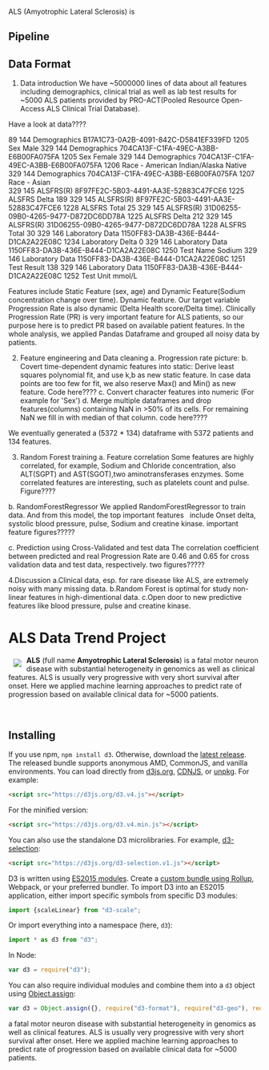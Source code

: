 ALS (Amyotrophic Lateral Sclerosis) is 


##     Pipeline 
##  Data Format

1. Data introduction
We have ~5000000 lines of data about all features including demographics, clinical trial as well as lab test results for ~5000 ALS patients provided by PRO-ACT(Pooled Resource Open-Access ALS Clinical Trial Database).

Have a look at data????

89	144	Demographics	B17A1C73-0A2B-4091-842C-D5841EF339FD	1205	Sex	Male
329	144	Demographics	704CA13F-C1FA-49EC-A3BB-E6B00FA075FA	1205	Sex	Female
329	144	Demographics	704CA13F-C1FA-49EC-A3BB-E6B00FA075FA	1206	Race - American Indian/Alaska Native	
329	144	Demographics	704CA13F-C1FA-49EC-A3BB-E6B00FA075FA	1207	Race - Asian	
329	145	ALSFRS(R)	8F97FE2C-5B03-4491-AA3E-52883C47FCE6	1225	ALSFRS Delta	189
329	145	ALSFRS(R)	8F97FE2C-5B03-4491-AA3E-52883C47FCE6	1228	ALSFRS Total	25
329	145	ALSFRS(R)	31D06255-09B0-4265-9477-D872DC6DD78A	1225	ALSFRS Delta	212
329	145	ALSFRS(R)	31D06255-09B0-4265-9477-D872DC6DD78A	1228	ALSFRS Total	30
329	146	Laboratory Data	1150FF83-DA3B-436E-B444-D1CA2A22E08C	1234	Laboratory Delta	0
329	146	Laboratory Data	1150FF83-DA3B-436E-B444-D1CA2A22E08C	1250	Test Name	Sodium
329	146	Laboratory Data	1150FF83-DA3B-436E-B444-D1CA2A22E08C	1251	Test Result	138
329	146	Laboratory Data	1150FF83-DA3B-436E-B444-D1CA2A22E08C	1252	Test Unit	mmol/L


Features include Static Feature (sex, age) and Dynamic Feature(Sodium concentration change over time).
Dynamic feature. Our target variable Progression Rate is also dynamic (Delta Health score/Delta time).
Clinically Progression Rate (PR) is very important feature for ALS patients, so our purpose here is to 
predict PR based on available patient features.
In the whole analysis, we applied Pandas Dataframe and grouped all noisy data by patients.



2. Feature engineering and Data cleaning
a. Progression rate picture:
b. Covert time-dependent dynamic features into static:
   Derive least squares polynomial fit, and use k,b as new static feature.
   In case data points are too few for fit, we also reserve Max() and Min() as new feature.
   Code here????
c. Convert character features into numeric (For example for 'Sex')
d. Merge multiple dataframes and drop features(columns) containing NaN in >50% of its cells. 
   For remaining NaN we fill in with median of that column.
   code here????

We eventually generated a (5372 * 134) dataframe with 5372 patients and 134 features.



3. Random Forest training
a. Feature correlation
   Some features are highly correlated, for example, Sodium and Chloride concentration, 
   also ALT(SGPT) and AST(SGOT),two aminotransferases enzymes.
   Some correlated features are interesting, such as platelets count and pulse.
   Figure????

b. RandomForestRegressor 
   We applied RandomForestRegressor to train data. And from this model, the top important features
   include Onset delta, systolic blood pressure, pulse, Sodium and creatine kinase.
   important feature figures?????

c. Prediction using Cross-Validated and test data
   The correlation coefficient between predicted and real Progression Rate are 0.46 and 0.65 for 
   cross validation data and test data, respectively.
   two figures?????
   
   
4.Discussion
a.Clinical data, esp. for rare disease like ALS, are extremely noisy with many missing data.
b.Random Forest is optimal for study non-linear features in high-dimentional data.
c.Open door to new predictive features like blood pressure, pulse and creatine kinase.
   
   






# ALS Data Trend Project

<a href=""><img src="https://upload.wikimedia.org/wikipedia/en/e/ef/ALS_Association_logo.gif" align="left" hspace="10" vspace="6"></a>

**ALS** (full name **Amyotrophic Lateral Sclerosis**) is a fatal motor neuron disease with substantial heterogeneity in genomics as well as clinical features. ALS is usually very progressive with very short survival after onset. Here we applied machine learning approaches to predict rate of progression based on available clinical data for ~5000 patients.



<br>

## Installing
If you use npm, `npm install d3`. Otherwise, download the [latest release](https://github.com/d3/d3/releases/latest). The released bundle supports anonymous AMD, CommonJS, and vanilla environments. You can load directly from [d3js.org](https://d3js.org), [CDNJS](https://cdnjs.com/libraries/d3), or [unpkg](https://unpkg.com/d3/). For example:

```html
<script src="https://d3js.org/d3.v4.js"></script>
```

For the minified version:

```html
<script src="https://d3js.org/d3.v4.min.js"></script>
```

You can also use the standalone D3 microlibraries. For example, [d3-selection](https://github.com/d3/d3-selection):

```html
<script src="https://d3js.org/d3-selection.v1.js"></script>
```

D3 is written using [ES2015 modules](http://www.2ality.com/2014/09/es6-modules-final.html). Create a [custom bundle using Rollup](http://bl.ocks.org/mbostock/bb09af4c39c79cffcde4), Webpack, or your preferred bundler. To import D3 into an ES2015 application, either import specific symbols from specific D3 modules:

```js
import {scaleLinear} from "d3-scale";
```

Or import everything into a namespace (here, `d3`):

```js
import * as d3 from "d3";
```

In Node:

```js
var d3 = require("d3");
```

You can also require individual modules and combine them into a `d3` object using [Object.assign](https://developer.mozilla.org/en-US/docs/Web/JavaScript/Reference/Global_Objects/Object/assign):

```js
var d3 = Object.assign({}, require("d3-format"), require("d3-geo"), require("d3-geo-projection"));
```




a fatal motor neuron disease with substantial heterogeneity in genomics as well as clinical features. ALS is usually very progressive with very short survival after onset. Here we applied machine learning approaches to predict rate of progression based on available clinical data for ~5000 patients.


